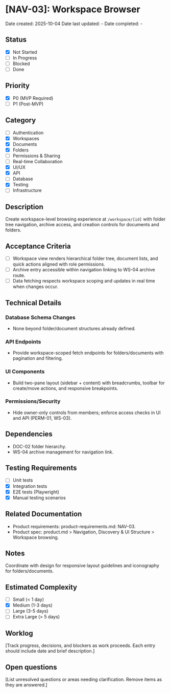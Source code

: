 # [NAV-03]: Workspace Browser

Date created: 2025-10-04
Date last updated: -
Date completed: -

## Status

- [x] Not Started
- [ ] In Progress
- [ ] Blocked
- [ ] Done

## Priority

- [x] P0 (MVP Required)
- [ ] P1 (Post-MVP)

## Category

- [ ] Authentication
- [x] Workspaces
- [x] Documents
- [x] Folders
- [ ] Permissions & Sharing
- [ ] Real-time Collaboration
- [x] UI/UX
- [x] API
- [ ] Database
- [x] Testing
- [ ] Infrastructure

## Description

Create workspace-level browsing experience at `/workspace/[id]` with folder tree navigation, archive access, and creation controls for documents and folders.

## Acceptance Criteria

- [ ] Workspace view renders hierarchical folder tree, document lists, and quick actions aligned with role permissions.
- [ ] Archive entry accessible within navigation linking to WS-04 archive route.
- [ ] Data fetching respects workspace scoping and updates in real time when changes occur.

## Technical Details

### Database Schema Changes

- None beyond folder/document structures already defined.

### API Endpoints

- Provide workspace-scoped fetch endpoints for folders/documents with pagination and filtering.

### UI Components

- Build two-pane layout (sidebar + content) with breadcrumbs, toolbar for create/move actions, and responsive breakpoints.

### Permissions/Security

- Hide owner-only controls from members; enforce access checks in UI and API (PERM-01, WS-03).

## Dependencies

- DOC-02 folder hierarchy.
- WS-04 archive management for navigation link.

## Testing Requirements

- [ ] Unit tests
- [x] Integration tests
- [x] E2E tests (Playwright)
- [x] Manual testing scenarios

## Related Documentation

- Product requirements: product-requirements.md: NAV-03.
- Product spec: product.md > Navigation, Discovery & UI Structure > Workspace browsing.

## Notes

Coordinate with design for responsive layout guidelines and iconography for folders/documents.

## Estimated Complexity

- [ ] Small (< 1 day)
- [x] Medium (1-3 days)
- [ ] Large (3-5 days)
- [ ] Extra Large (> 5 days)

## Worklog

[Track progress, decisions, and blockers as work proceeds. Each entry should include date and brief description.]

## Open questions

[List unresolved questions or areas needing clarification. Remove items as they are answered.]
